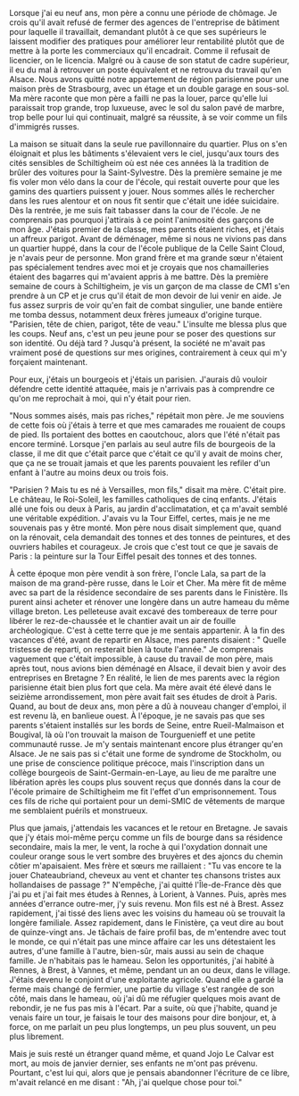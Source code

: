 Lorsque j'ai eu neuf ans, mon père a connu une période de chômage. Je crois qu'il avait refusé de fermer des agences de l'entreprise de bâtiment pour laquelle il travaillait, demandant plutôt à ce que ses supérieurs le laissent modifier des pratiques pour améliorer leur rentabilité plutôt que de mettre à la porte les commerciaux qu'il encadrait. Comme il refusait de licencier, on le licencia. Malgré ou à cause de son statut de cadre supérieur, il eu du mal à retrouver un poste équivalent et ne retrouva du travail qu'en Alsace. 
Nous avons quitté notre appartement de région parisienne pour une maison près de Strasbourg, avec un étage et un double garage en sous-sol. Ma mère raconte que mon père a failli ne pas la louer, parce qu'elle lui paraissait trop grande, trop luxueuse, avec le sol du salon pavé de marbre, trop belle pour lui qui continuait, malgré sa réussite, à se voir comme un fils d'immigrés russes. 

La maison se situait dans la seule rue pavillonnaire du quartier. Plus on s'en éloignait et plus les bâtiments s'élevaient vers le ciel, jusqu'aux tours des cités sensibles de Schiltigheim où est née ces années là la tradition de brûler des voitures pour la Saint-Sylvestre. 
Dès la première semaine je me fis voler mon vélo dans la cour de l'école, qui restait ouverte pour que les gamins des quartiers puissent y jouer. Nous sommes allés le rechercher dans les rues alentour et on nous fit sentir que c'était une idée suicidaire. 
Dès la rentrée, je me suis fait tabasser dans la cour de l'école. Je ne comprenais pas pourquoi j'attirais à ce point l'animosité des garçons de mon âge. J'étais premier de la classe, mes parents étaient riches, et j'étais un affreux parigot. 
Avant de déménager, même si nous ne vivions pas dans un quartier huppé, dans la cour de l'école publique de la Celle Saint Cloud, je n'avais peur de personne. Mon grand frère et ma grande sœur n'étaient pas spécialement tendres avec moi et je croyais que nos chamailleries étaient des bagarres qui m'avaient appris à me battre. 
Dès la première semaine de cours à Schiltigheim, je vis un garçon de ma classe de CM1 s'en prendre à un CP et je crus qu'il était de mon devoir de lui venir en aide. Je fus assez surpris de voir qu'en fait de combat singulier, une bande entière me tomba dessus, notamment deux frères jumeaux d'origine turque. 
"Parisien, tête de chien, parigot, tête de veau."
L'insulte me blessa plus que les coups. Neuf ans, c'est un peu jeune pour se poser des questions sur son identité. Ou déjà tard ? Jusqu'à présent, la société ne m'avait pas vraiment posé de questions sur mes origines, contrairement à ceux qui m'y forçaient maintenant. 

Pour eux, j'étais un bourgeois et j'étais un parisien. J'aurais dû vouloir défendre cette identité attaquée, mais je n'arrivais pas à comprendre ce qu'on me reprochait à moi, qui n'y était pour rien. 

"Nous sommes aisés, mais pas riches," répétait mon père. Je me souviens de cette fois où j'étais à terre et que mes camarades me rouaient de coups de pied. Ils portaient des bottes en caoutchouc, alors que l'été n'était pas encore terminé. Lorsque j'en parlais au seul autre fils de bourgeois de la classe, il me dit que c'était parce que c'était ce qu'il y avait de moins cher, que ça ne se trouait jamais et que les parents pouvaient les refiler d'un enfant à l'autre au moins deux ou trois fois. 

"Parisien ? Mais tu es né à Versailles, mon fils," disait ma mère. C'était pire. Le château, le Roi-Soleil, les familles catholiques de cinq enfants. 
J'étais allé une fois ou deux à Paris, au jardin d'acclimatation, et ça m'avait semblé une véritable expédition. J'avais vu la Tour Eiffel, certes, mais je ne me souvenais pas y être monté. Mon père nous disait simplement que, quand on la rénovait, cela demandait des tonnes et des tonnes de peintures, et des ouvriers habiles et courageux. Je crois que c'est tout ce que je savais de Paris : la peinture sur la Tour Eiffel pesait des tonnes et des tonnes. 

À cette époque mon père vendit à son frère, l'oncle Lala, sa part de la maison de ma grand-père russe, dans le Loir et Cher. Ma mère fit de même avec sa part de la résidence secondaire de ses parents dans le Finistère. Ils purent ainsi acheter et rénover une longère dans un autre hameau du même village breton. Les pelleteuse avait excavé des tombereaux de terre pour libérer le rez-de-chaussée et  le chantier avait un air de fouille archéologique. C'est à cette terre que je me sentais appartenir. À la fin des vacances d'été, avant de repartir en Alsace, mes parents disaient : " Quelle tristesse de reparti, on resterait bien là toute l'année." 
Je comprenais vaguement que c'était impossible, à cause du travail de mon père, mais après tout, nous avions bien déménagé en Alsace, il devait bien y avoir des entreprises en Bretagne ? 
En réalité, le lien de mes parents avec la région parisienne était bien plus fort que cela. Ma mère avait été élevé dans le seizième arrondissement, mon père avait fait ses études de droit à Paris. Quand, au bout de deux ans, mon père a dû à nouveau changer d'emploi, il est revenu là, en banlieue ouest. À l'époque, je ne savais pas que ses parents s'étaient installés sur les bords de Seine, entre Rueil-Malmaison et Bougival, là où l'on trouvait la maison de Tourguenieff et une petite communauté russe. 
Je m'y sentais maintenant encore plus étranger qu'en Alsace. Je ne sais pas si c'était une forme de syndrome de Stockholm, ou une prise de conscience politique précoce, mais l'inscription dans un collège bourgeois de Saint-Germain-en-Laye, au lieu de me paraître une libération après les coups plus souvent reçus que donnés dans la cour de l'école primaire de Schiltigheim me fit l'effet d'un emprisonnement. Tous ces fils de riche qui portaient pour un demi-SMIC de vêtements de marque me semblaient puérils et monstrueux. 

Plus que jamais, j'attendais les vacances et le retour en Bretagne. Je savais que j'y étais moi-même perçu comme un fils de bourge dans sa résidence secondaire, mais la mer, le vent, la roche à qui l'oxydation donnait une couleur orange sous le vert sombre des bruyères et des ajoncs du chemin côtier m'apaisaient. Mes frère et sœurs me raillaient : "Tu vas encore te la jouer Chateaubriand, cheveux au vent et chanter tes chansons tristes aux hollandaises de passage ?"
N'empêche, j'ai quitté l'Île-de-France dès que j'ai pu et j'ai fait mes études à Rennes, à Lorient, à Vannes. Puis, après mes années d'errance outre-mer, j'y suis revenu. Mon fils est né à Brest. 
Assez rapidement, j'ai tissé des liens avec les voisins du hameau où se trouvait la longère familiale. Assez rapidement, dans le Finistère, ça veut dire au bout de quinze-vingt ans. 
Je tâchais de faire profil bas, de m'entendre avec tout le monde, ce qui n'était pas une mince affaire car les uns détestaient les autres, d'une famille à l'autre, bien-sûr, mais aussi au sein de chaque famille. 
Je n'habitais pas le hameau. Selon les opportunités, j'ai habité à Rennes, à Brest, à Vannes, et même, pendant un an ou deux, dans le village. J'étais devenu le conjoint d'une exploitante agricole. Quand elle a gardé la ferme mais changé de fermier, une partie du village s'est rangée de son côté, mais dans le hameau, où j'ai dû me réfugier quelques mois avant de rebondir, je ne fus pas mis à l'écart. Par a suite, où que j'habite, quand je venais faire un tour, je faisais le tour des maisons pour dire bonjour, et, à force, on me parlait un peu plus longtemps, un peu plus souvent, un peu plus librement. 

Mais je suis resté un étranger quand même, et quand Jojo Le Calvar est mort, au mois de janvier dernier, ses enfants ne m'ont pas prévenu. Pourtant, c'est lui qui, alors que je pensais abandonner l'écriture de ce libre, m'avait relancé en me disant : "Ah, j'ai quelque chose pour toi."


